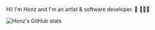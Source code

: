 Hi! I'm Honz and I'm an artist & software developer. 🎨 👩🏼‍💻

<!-- ![Anurag's github stats](https://github-readme-stats.vercel.app/api?username=honzlavender) -->
![Honz's GitHub stats](https://github-readme-stats.vercel.app/api?username=honzlavender&theme=dracula&show_icons=true)

